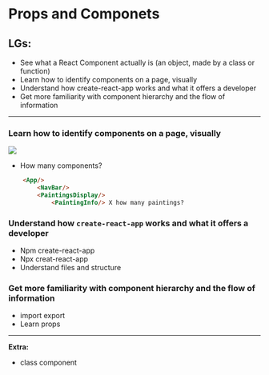 # Props and Componets

## LGs:

* See what a React Component actually is (an object, made by a class or function)
* Learn how to identify components on a page, visually
* Understand how create-react-app works and what it offers a developer
* Get more familiarity with component hierarchy and the flow of information

---
### Learn how to identify components on a page, visually
![](https://i.imgur.com/al5tYLV.png)

* How many components?
```html
    <App/>
        <NavBar/>
        <PaintingsDisplay/>
            <PaintingInfo/> X how many paintings?
```

### Understand how `create-react-app` works and what it offers a developer
* Npm create-react-app
* Npx creat-react-app
* Understand files and structure

### Get more familiarity with component hierarchy and the flow of information
* import export
* Learn props

---

**Extra:**
* class component

